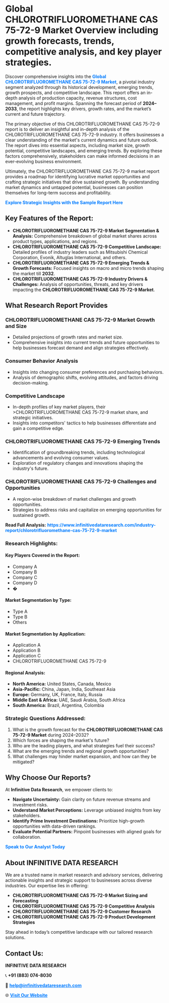 <h1>Global CHLOROTRIFLUOROMETHANE CAS 75-72-9 Market Overview including growth forecasts, trends, competitive analysis, and key player strategies.</h1>
<p>
Discover comprehensive insights into the 
<a href="https://www.infinitivedataresearch.com/industry-report/chlorotrifluoromethane-cas-75-72-9-market" rel="dofollow" style="color: #007BFF; text-decoration: none;"><strong>Global CHLOROTRIFLUOROMETHANE CAS 75-72-9 Market</strong></a>, a pivotal industry segment analyzed through its historical development, emerging trends, growth prospects, and competitive landscape. This report offers an in-depth analysis of production capacity, revenue structures, cost management, and profit margins. Spanning the forecast period of <strong>2024–2033</strong>, the report highlights key drivers, growth rates, and the market’s current and future trajectory.
</p>
<p>
The primary objective of this CHLOROTRIFLUOROMETHANE CAS 75-72-9 report is to deliver an insightful and in-depth analysis of the CHLOROTRIFLUOROMETHANE CAS 75-72-9 industry. It offers businesses a clear understanding of the market's current dynamics and future outlook. The report dives into essential aspects, including market size, growth potential, competitive landscapes, and emerging trends. By exploring these factors comprehensively, stakeholders can make informed decisions in an ever-evolving business environment.
</p>
<p>
Ultimately, the CHLOROTRIFLUOROMETHANE CAS 75-72-9 market report provides a roadmap for identifying lucrative market opportunities and crafting strategic initiatives that drive sustained growth. By understanding market dynamics and untapped potential, businesses can position themselves for long-term success and profitability.
</p>
<p>
<a href="https://www.infinitivedataresearch.com/request-sample/reportId=111510" style="color: #007BFF; text-decoration: none;"><strong>Explore Strategic Insights with the Sample Report Here</strong></a>
</p>

<h2>Key Features of the Report:</h2>
<ul>
<li><strong>CHLOROTRIFLUOROMETHANE CAS 75-72-9 Market Segmentation & Analysis:</strong> Comprehensive breakdown of global market shares across product types, applications, and regions.</li>
<li><strong>CHLOROTRIFLUOROMETHANE CAS 75-72-9 Competitive Landscape:</strong> Detailed profiles of industry leaders such as Mitsubishi Chemical Corporation, Evonik, Altuglas International, and others.</li>
<li><strong>CHLOROTRIFLUOROMETHANE CAS 75-72-9 Emerging Trends & Growth Forecasts:</strong> Focused insights on macro and micro trends shaping the market till <strong>2032</strong>.</li>
<li><strong>CHLOROTRIFLUOROMETHANE CAS 75-72-9 Industry Drivers & Challenges:</strong> Analysis of opportunities, threats, and key drivers impacting the <strong>CHLOROTRIFLUOROMETHANE CAS 75-72-9 Market</strong>.</li>
</ul>

<h2>What Research Report Provides</h2>
<h3>CHLOROTRIFLUOROMETHANE CAS 75-72-9 Market Growth and Size</h3>
<ul>
<li>Detailed projections of growth rates and market size.</li>
<li>Comprehensive insights into current trends and future opportunities to help businesses forecast demand and align strategies effectively.</li>
</ul>

<h3>Consumer Behavior Analysis</h3>
<ul>
<li>Insights into changing consumer preferences and purchasing behaviors.</li>
<li>Analysis of demographic shifts, evolving attitudes, and factors driving decision-making.</li>
</ul>

<h3>Competitive Landscape</h3>
<ul>
<li>In-depth profiles of key market players, their >CHLOROTRIFLUOROMETHANE CAS 75-72-9 market share, and strategic initiatives.</li>
<li>Insights into competitors' tactics to help businesses differentiate and gain a competitive edge.</li>
</ul>

<h3>CHLOROTRIFLUOROMETHANE CAS 75-72-9 Emerging Trends</h3>
<ul>
<li>Identification of groundbreaking trends, including technological advancements and evolving consumer values.</li>
<li>Exploration of regulatory changes and innovations shaping the industry's future.</li>
</ul>

<h3>CHLOROTRIFLUOROMETHANE CAS 75-72-9 Challenges and Opportunities</h3>
<ul>
<li>A region-wise breakdown of market challenges and growth opportunities.</li>
<li>Strategies to address risks and capitalize on emerging opportunities for sustained growth.</li>
</ul>
<p><strong>Read Full Analysis:</strong> <a href="https://www.infinitivedataresearch.com/industry-report/chlorotrifluoromethane-cas-75-72-9-market" rel="dofollow" style="color: #007BFF; text-decoration: none;"><strong>https://www.infinitivedataresearch.com/industry-report/chlorotrifluoromethane-cas-75-72-9-market</strong></a></p>
<h3>Research Highlights:</h3>
<h4>Key Players Covered in the Report:</h4>
<ul><li>Company A</li><li>Company B</li><li>Company C</li><li>Company D</li><li>�</li></ul>
<h4>Market Segmentation by Type:</h4>
<ul><li>Type A</li><li>Type B</li><li>Others</li></ul>
<h4>Market Segmentation by Application:</h4>
<ul><li>Application A</li><li>Application B</li><li>Application C</li><li>CHLOROTRIFLUOROMETHANE CAS 75-72-9</li></ul>

<h4>Regional Analysis:</h4>
<ul>
<li><strong>North America:</strong> United States, Canada, Mexico</li>
<li><strong>Asia-Pacific:</strong> China, Japan, India, Southeast Asia</li>
<li><strong>Europe:</strong> Germany, UK, France, Italy, Russia</li>
<li><strong>Middle East & Africa:</strong> UAE, Saudi Arabia, South Africa</li>
<li><strong>South America:</strong> Brazil, Argentina, Colombia</li>
</ul>

<h3>Strategic Questions Addressed:</h3>
<ol>
<li>What is the growth forecast for the <strong>CHLOROTRIFLUOROMETHANE CAS 75-72-9 Market</strong> during 2024–2032?</li>
<li>Which forces are shaping the market's future?</li>
<li>Who are the leading players, and what strategies fuel their success?</li>
<li>What are the emerging trends and regional growth opportunities?</li>
<li>What challenges may hinder market expansion, and how can they be mitigated?</li>
</ol>

<h2>Why Choose Our Reports?</h2>
<p>At <strong>Infinitive Data Research</strong>, we empower clients to:</p>
<ul>
<li><strong>Navigate Uncertainty:</strong> Gain clarity on future revenue streams and investment risks.</li>
<li><strong>Understand Market Perceptions:</strong> Leverage unbiased insights from key stakeholders.</li>
<li><strong>Identify Prime Investment Destinations:</strong> Prioritize high-growth opportunities with data-driven rankings.</li>
<li><strong>Evaluate Potential Partners:</strong> Pinpoint businesses with aligned goals for collaboration.</li>
</ul>
<p><a href="https://www.infinitivedataresearch.com/industry-report/chlorotrifluoromethane-cas-75-72-9-market" rel="dofollow" style="color: #007BFF; text-decoration: none;"><strong>Speak to Our Analyst Today</strong></a></p>

<h2>About INFINITIVE DATA RESEARCH</h2>
<p>We are a trusted name in market research and advisory services, delivering actionable insights and strategic support to businesses across diverse industries. Our expertise lies in offering:</p>
<ul>
<li><strong>CHLOROTRIFLUOROMETHANE CAS 75-72-9 Market Sizing and Forecasting</strong></li>
<li><strong>CHLOROTRIFLUOROMETHANE CAS 75-72-9 Competitive Analysis</strong></li>
<li><strong>CHLOROTRIFLUOROMETHANE CAS 75-72-9 Customer Research</strong></li>
<li><strong>CHLOROTRIFLUOROMETHANE CAS 75-72-9 Product Development Strategies</strong></li>
</ul>
<p>Stay ahead in today’s competitive landscape with our tailored research solutions.</p>

<h2>Contact Us:</h2>
<p><strong>INFINITIVE DATA RESEARCH</strong></p>
<p>📞 <strong>+91 (883) 074-8030</strong></p>
<p>📧 <strong><a href="mailto:help@infinitivedataresearch.com" style="color: #007BFF;">help@infinitivedataresearch.com</a></strong></p>
<p>🌐 <strong><a href="https://www.infinitivedataresearch.com" rel="dofollow" style="color: #007BFF;">Visit Our Website</a></strong></p>